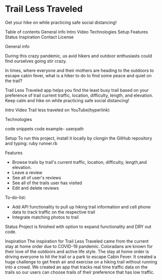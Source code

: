 # Trail Less Traveled
Get your hike on while practicing safe social distancing!

Table of contents
General info
Intro Video
Technologies
Setup
Features
Status
Inspiration
Contact
License

General info

During this crazy pandemic, us avid hikers and outdoor enthusiasts could find ourselves going stir crazy.

In times, where everyone and their mothers are heading to the outdoors to escape cabin fever, what is a hiker to do to find some peace and quiet on the trail?

Trail Less Traveled app helps you find the least busy trail based on your preference of trail current traffic, location, difficulty, length, and elevation.
Keep calm and hike on while practicing safe social distancing!

Intro Video
Trail less traveled on YouTube(hyperlink)

Technologies

code snippets
code example- userpath 

Setup
To run this project, install it locally by clongin the GitHub repository and typing:
ruby runner.rb

Features
- Browse trails by trail's current traffic, location, difficulty, length,and elevation.
- Leave a review
- See all of user's reviews
- See all of the trails user has visited
- Edit and delete reviews

To-do-list:
- Add API functionality to pull up hiking trail information and cell phone data to track traffic on the respective trail
- Integrate matching photos to trail

Status
Project is finished with option to expand functionality and DRY out code. 

Inspiration
The inspiration for Trail Less Traveled came from the current stay at home order due to COVID-19 pandemic.
Coloradans are known for their love of the outdoors and active life style.
The stay at home order is driving everyone to hit the trail or a park to escape Cabin Fever.
It created a huge challenge to get fresh air and exercise on a hiking trail without running into a crowd.
We created an app that tracks real time traffic data on the trails so our users can choose trails of their preference that has low traffic.  